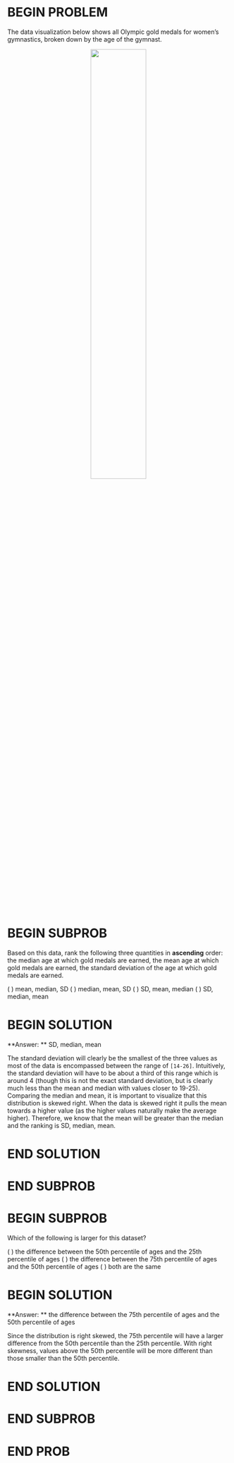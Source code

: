 # BEGIN PROBLEM

The data visualization below shows all Olympic gold medals for women’s gymnastics, broken down by the age of the gymnast. 

<center><img src='../assets/images/wi21-final/gymnastics.png' width=50%></center>

# BEGIN SUBPROB

Based on this data, rank the following three quantities in **ascending** order: the median age at which gold medals are earned, the mean age at which gold medals are earned, the standard deviation of the age at which gold medals are earned.

( ) mean, median, SD
( ) median, mean, SD
( ) SD, mean, median
( ) SD, median, mean
# BEGIN SOLUTION

**Answer: ** SD, median, mean

The standard deviation will clearly be the smallest of the three values as most of the data is encompassed
between the range of `[14-26]`. Intuitively, the standard deviation will have to be about a third of this range
which is around 4 (though this is not the exact standard deviation, but is clearly much less than the mean
and median with values closer to 19-25). Comparing the median and mean, it is important to visualize that this 
distribution is skewed right. When the data is skewed right it pulls the mean towards a higher value (as the higher values
naturally make the average higher). Therefore, we know that the mean will be greater than the median and the ranking is 
SD, median, mean. 

# END SOLUTION

# END SUBPROB

# BEGIN SUBPROB

Which of the following is larger for this dataset?

( ) the difference between the 50th percentile of ages and the 25th percentile of ages
( ) the difference between the 75th percentile of ages and the 50th percentile of ages
( ) both are the same
# BEGIN SOLUTION

**Answer: ** the difference between the 75th percentile of ages and the 50th percentile of ages

Since the distribution is right skewed, the 75th percentile will have a larger difference from the 50th percentile than the
25th percentile. With right skewness, values above the 50th percentile will be more different than those smaller than the 50th 
percentile. 

# END SOLUTION

# END SUBPROB

# END PROB